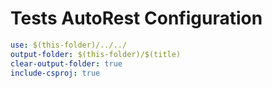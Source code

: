 # Tests AutoRest Configuration

``` yaml
use: $(this-folder)/../../
output-folder: $(this-folder)/$(title)
clear-output-folder: true
include-csproj: true
```